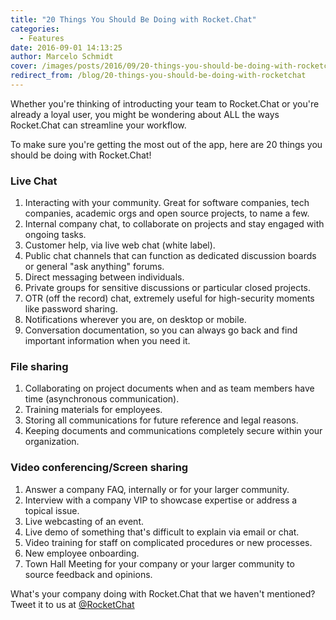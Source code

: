 ```yaml
---
title: "20 Things You Should Be Doing with Rocket.Chat"
categories:
  - Features
date: 2016-09-01 14:13:25
author: Marcelo Schmidt
cover: /images/posts/2016/09/20-things-you-should-be-doing-with-rocketchat/technology-791029_1280.jpg
redirect_from: /blog/20-things-you-should-be-doing-with-rocketchat
---
```


Whether you're thinking of introducting your team to Rocket.Chat or you're already a loyal user, you might be wondering about ALL the ways Rocket.Chat can streamline your workflow.

To make sure you're getting the most out of the app, here are 20 things you should be doing with Rocket.Chat!

### Live Chat

1.  Interacting with your community. Great for software companies, tech companies, academic orgs and open source projects, to name a few.
2.  Internal company chat, to collaborate on projects and stay engaged with ongoing tasks.
3.  Customer help, via live web chat (white label).
4.  Public chat channels that can function as dedicated discussion boards or general "ask anything" forums.
5.  Direct messaging between individuals.
6.  Private groups for sensitive discussions or particular closed projects.
7.  OTR (off the record) chat, extremely useful for high-security moments like password sharing.
8.  Notifications wherever you are, on desktop or mobile.
9.  Conversation documentation, so you can always go back and find important information when you need it.

### File sharing

1.  Collaborating on project documents when and as team members have time (asynchronous communication).
2.  Training materials for employees.
3.  Storing all communications for future reference and legal reasons.
4.  Keeping documents and communications completely secure within your organization.

### Video conferencing/Screen sharing

1.  Answer a company FAQ, internally or for your larger community.
2.  Interview with a company VIP to showcase expertise or address a topical issue.
3.  Live webcasting of an event.
4.  Live demo of something that's difficult to explain via email or chat.
5.  Video training for staff on complicated procedures or new processes.
6.  New employee onboarding.
7.  Town Hall Meeting for your company or your larger community to source feedback and opinions.

What's your company doing with Rocket.Chat that we haven't mentioned? Tweet it to us at <a target="_blank" href="https://twitter.com/rocketchat">@RocketChat</a>
